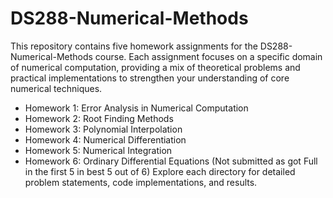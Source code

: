 # DS288-Numerical-Methods

This repository contains five homework assignments for the DS288-Numerical-Methods course. Each assignment focuses on a specific domain of numerical computation, providing a mix of theoretical problems and practical implementations to strengthen your understanding of core numerical techniques.

- Homework 1: Error Analysis in Numerical Computation
- Homework 2: Root Finding Methods
- Homework 3: Polynomial Interpolation
- Homework 4: Numerical Differentiation
- Homework 5: Numerical Integration
- Homework 6: Ordinary Differential Equations (Not submitted as got Full in the first 5 in best 5 out of 6)
Explore each directory for detailed problem statements, code implementations, and results.
